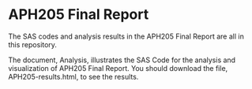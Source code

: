 # APH205 Final Report 
The SAS codes and analysis results in the APH205 Final Report are all in this repository.

The document, Analysis, illustrates the SAS Code for the analysis and visualization of APH205 Final Report. You should download the file, APH205-results.html, to see the results.
